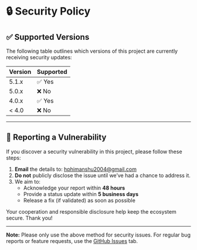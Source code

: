 # 🔒 Security Policy

## ✅ Supported Versions

The following table outlines which versions of this project are currently receiving security updates:

| Version | Supported          |
| ------- | ------------------ |
| 5.1.x   | ✅ Yes              |
| 5.0.x   | ❌ No               |
| 4.0.x   | ✅ Yes              |
| < 4.0   | ❌ No               |

---

## 📢 Reporting a Vulnerability

If you discover a security vulnerability in this project, please follow these steps:

1. **Email** the details to: hphimanshu2004@gmail.com
2. **Do not** publicly disclose the issue until we’ve had a chance to address it.
3. We aim to:
   - Acknowledge your report within **48 hours**
   - Provide a status update within **5 business days**
   - Release a fix (if validated) as soon as possible

Your cooperation and responsible disclosure help keep the ecosystem secure. Thank you!

---

**Note:** Please only use the above method for security issues. For regular bug reports or feature requests, use the [GitHub Issues](../../issues) tab.
